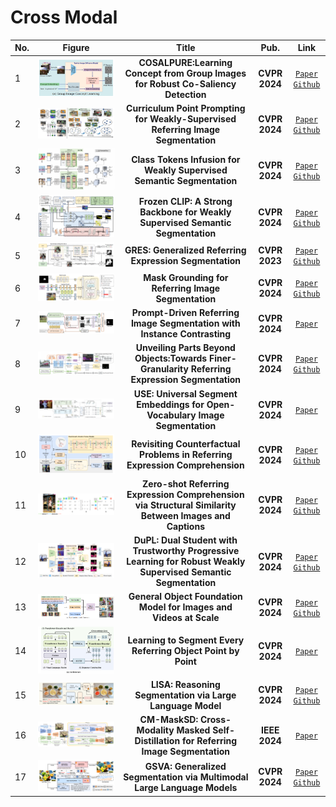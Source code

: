 # Cross Modal

|No.   |Figure   |Title   |Pub.  |Link|         
|:----|:-----:|:-----:|:-----:|:---:|
|1|![bi](IM/COSALPURE1.png)|__COSALPURE:Learning Concept from Group Images for Robust Co-Saliency Detection__|__CVPR 2024__|[`Paper`](https://arxiv.org/abs/2403.18554) [`Github`](https://v1len.github.io/CosalPure)|
|2|![bi](IM/PPT.png)|__Curriculum Point Prompting for Weakly-Supervised Referring Image Segmentation__|__CVPR 2024__|[`Paper`](https://arxiv.org/abs/2404.11998) [`Github`](https://github.com/MarkMoHR/Awesome-Referring-Image-Segmentation)|
|3|![bi](IM/CTI.png)|__Class Tokens Infusion for Weakly Supervised Semantic Segmentation__|__CVPR 2024__|[`Paper`](https://openaccess.thecvf.com/content/CVPR2024/papers/Yoon_Class_Tokens_Infusion_for_Weakly_Supervised_Semantic_Segmentation_CVPR_2024_paper.pdf) [`Github`](https://github.com/yoon307/CTI)|
|4|![bi](IM/Frozen_CLIP.png)|__Frozen CLIP: A Strong Backbone for Weakly Supervised Semantic Segmentation__|__CVPR 2024__|[`Paper`](https://arxiv.org/abs/2406.11189) [`Github`](https://github.com/zbf1991/WeCLIP)|
|5|![bi](IM/GRES.png)|__GRES: Generalized Referring Expression Segmentation__|__CVPR 2023__|[`Paper`](https://arxiv.org/abs/2306.00968) [`Github`](https://henghuiding.github.io/GRES)|
|6|![bi](IM/Mask_Grounding.png)|__Mask Grounding for Referring Image Segmentation__|__CVPR 2024__|[`Paper`](https://arxiv.org/abs/2312.12198) [`Github`](https://github.com/yxchng/mask-grounding)|
|7|![bi](IM/Prompt-RIS.png)|__Prompt-Driven Referring Image Segmentation with Instance Contrasting__|__CVPR 2024__|[`Paper`](https://openaccess.thecvf.com/content/CVPR2024/papers/Shang_Prompt-Driven_Referring_Image_Segmentation_with_Instance_Contrasting_CVPR_2024_paper.pdf) |
|8|![bi](IM/UniRES.png)|__Unveiling Parts Beyond Objects:Towards Finer-Granularity Referring Expression Segmentation__|__CVPR 2024__|[`Paper`](https://arxiv.org/abs/2312.08007) [`Github`](https://github.com/Rubics-Xuan/MRES)|
|9|![bi](IM/USE.png)|__USE: Universal Segment Embeddings for Open-Vocabulary Image Segmentation__|__CVPR 2024__|[`Paper`](https://openaccess.thecvf.com/content/CVPR2024/papers/Wang_USE_Universal_Segment_Embeddings_for_Open-Vocabulary_Image_Segmentation_CVPR_2024_paper.pdf) |
|10|![bi](IM/CRES.png)|__Revisiting Counterfactual Problems in Referring Expression Comprehension__|__CVPR 2024__|[`Paper`](https://openaccess.thecvf.com/content/CVPR2024/papers/Yu_Revisiting_Counterfactual_Problems_in_Referring_Expression_Comprehension_CVPR_2024_paper.pdf) [`Github`](https://github.com/Glacier0012/CREC)|
|11|![bi](IM/VR-VLA.png)|__Zero-shot Referring Expression Comprehension via Structural Similarity Between Images and Captions__|__CVPR 2024__|[`Paper`](https://arxiv.org/abs/2311.17048) [`Github`](https://github.com/Show-han/Zeroshot_REC) |
|12|![bi](IM/4p1.png)|__DuPL: Dual Student with Trustworthy Progressive Learning for Robust Weakly Supervised Semantic Segmentation__|__CVPR 2024__|[`Paper`](https://openaccess.thecvf.com/content/CVPR2024/supplemental/Wu_DuPL_Dual_Student_CVPR_2024_supplemental.pdf) [`Github`](https://github.com/Wu0409/DuPL)|
|13|![bi](IM/4p2.png)|__General Object Foundation Model for Images and Videos at Scale__|__CVPR 2024__|[`Paper`](https://openaccess.thecvf.com/content/CVPR2024/papers/Wu_General_Object_Foundation_Model_for_Images_and_Videos_at_Scale_CVPR_2024_paper.pdf) [`Github`](https://glee-vision.github.io/)|
|14|![bi](IM/4p3.png)|__Learning to Segment Every Referring Object Point by Point__|__CVPR 2024__|[`Paper`](https://openaccess.thecvf.com/content/CVPR2024/papers/Yoon_Class_Tokens_Infusion_for_Weakly_Supervised_Semantic_Segmentation_CVPR_2024_paper.pdf)|
|15|![bi](IM/5p1.png)|__LISA: Reasoning Segmentation via Large Language Model__|__CVPR 2024__|[`Paper`](https://openaccess.thecvf.com/content/CVPR2024/papers/Lai_LISA_Reasoning_Segmentation_via_Large_Language_Model_CVPR_2024_paper.pdf) [`Github`](https://github.com/dvlabresearch/LISA)|
|16|![bi](IM/5p2.png)|__CM-MaskSD: Cross-Modality Masked Self-Distillation for Referring Image Segmentation__|__IEEE 2024__|[`Paper`](https://ieeexplore.ieee.org/document/10413654)|
|17|![bi](IM/5p3.png)|__GSVA: Generalized Segmentation via Multimodal Large Language Models__|__CVPR 2024__|[`Paper`](https://openaccess.thecvf.com/content/CVPR2024/papers/Xia_GSVA_Generalized_Segmentation_via_Multimodal_Large_Language_Models_CVPR_2024_paper.pdf) [`Github`](https://github.com/LeapLabTHU/GSVA)|
